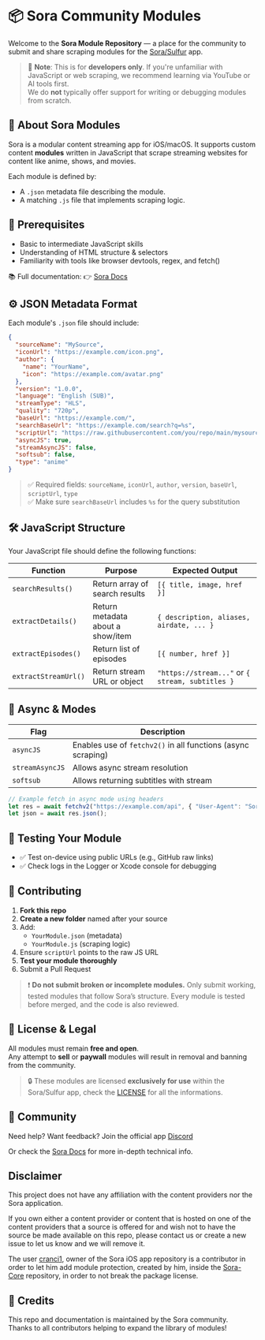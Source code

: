 # 📦 Sora Community Modules

Welcome to the **Sora Module Repository** — a place for the community to submit and share scraping modules for the [Sora/Sulfur](https://github.com/cranci1/Sora) app.

> 📌 **Note**: This is for **developers only**. If you're unfamiliar with JavaScript or web scraping, we recommend learning via YouTube or AI tools first.  
> We do **not** typically offer support for writing or debugging modules from scratch.

## 📖 About Sora Modules

Sora is a modular content streaming app for iOS/macOS. It supports custom content **modules** written in JavaScript that scrape streaming websites for content like anime, shows, and movies.

Each module is defined by:
- A `.json` metadata file describing the module.
- A matching `.js` file that implements scraping logic.

## 🧠 Prerequisites

- Basic to intermediate JavaScript skills
- Understanding of HTML structure & selectors
- Familiarity with tools like browser devtools, regex, and fetch()

📚 Full documentation:
👉 [Sora Docs](https://soradocs.readthedocs.io/en/latest/)

## ⚙️ JSON Metadata Format

Each module's `.json` file should include:

```json
{
  "sourceName": "MySource",
  "iconUrl": "https://example.com/icon.png",
  "author": {
    "name": "YourName",
    "icon": "https://example.com/avatar.png"
  },
  "version": "1.0.0",
  "language": "English (SUB)",
  "streamType": "HLS",
  "quality": "720p",
  "baseUrl": "https://example.com/",
  "searchBaseUrl": "https://example.com/search?q=%s",
  "scriptUrl": "https://raw.githubusercontent.com/you/repo/main/mysource.js",
  "asyncJS": true,
  "streamAsyncJS": false,
  "softsub": false,
  "type": "anime"
}
```

> ✅ Required fields: `sourceName`, `iconUrl`, `author`, `version`, `baseUrl`, `scriptUrl`, `type`  
> ✅ Make sure `searchBaseUrl` includes `%s` for the query substitution

## 🛠️ JavaScript Structure

Your JavaScript file should define the following functions:

| Function            | Purpose                            | Expected Output                         |
|---------------------|------------------------------------|-----------------------------------------|
| `searchResults()`   | Return array of search results     | `[{ title, image, href }]`              |
| `extractDetails()`  | Return metadata about a show/item  | `{ description, aliases, airdate, ... }`|
| `extractEpisodes()` | Return list of episodes            | `[{ number, href }]`                    |
| `extractStreamUrl()`| Return stream URL or object        | `"https://stream..."` or `{ stream, subtitles }` |

## 🔁 Async & Modes

| Flag            | Description |
|-----------------|-------------|
| `asyncJS`       | Enables use of `fetchv2()` in all functions (async scraping) |
| `streamAsyncJS` | Allows async stream resolution |
| `softsub`       | Allows returning subtitles with stream |

```js
// Example fetch in async mode using headers
let res = await fetchv2("https://example.com/api", { "User-Agent": "Sora" });
let json = await res.json();
```

## 🧪 Testing Your Module

- ✅ Test on-device using public URLs (e.g., GitHub raw links)
- ✅ Check logs in the Logger or Xcode console for debugging

## 🤝 Contributing

1. **Fork this repo**
2. **Create a new folder** named after your source
3. Add:
   - `YourModule.json` (metadata)
   - `YourModule.js` (scraping logic)
4. Ensure `scriptUrl` points to the raw JS URL
5. **Test your module thoroughly**
6. Submit a Pull Request

> ❗ **Do not submit broken or incomplete modules.** Only submit working, tested modules that follow Sora’s structure. Every module is tested before merged, and the code is also reviewed.

## 📌 License & Legal

All modules must remain **free and open**.  
Any attempt to **sell** or **paywall** modules will result in removal and banning from the community.

> 🔒 These modules are licensed **exclusively for use** within the Sora/Sulfur app, check the [LICENSE](https://github.com/Sora-Community/modules/blob/main/LICENSE) for all the informations.

## 💬 Community

Need help? Want feedback?
Join the official app [Discord](https://discord.gg/XR3SrmUbpd)

Or check the [Sora Docs](https://soradocs.readthedocs.io/en/latest/) for more in-depth technical info.

## Disclaimer
This project does not have any affiliation with the content providers nor the Sora application.

If you own either a content provider or content that is hosted on one of the content providers that a source is offered for and wish not to have the source be made available on this repo, please contact us or create a new issue to let us know and we will remove it.

The user [cranci1](https://github.com/cranci1), owner of the Sora iOS app repository is a contributor in order to let him add module protection, created by him, inside the [Sora-Core](https://github.com/cranci1/Sora-Core) repository, in order to not break the package license.

## 👏 Credits

This repo and documentation is maintained by the Sora community.  
Thanks to all contributors helping to expand the library of modules!
